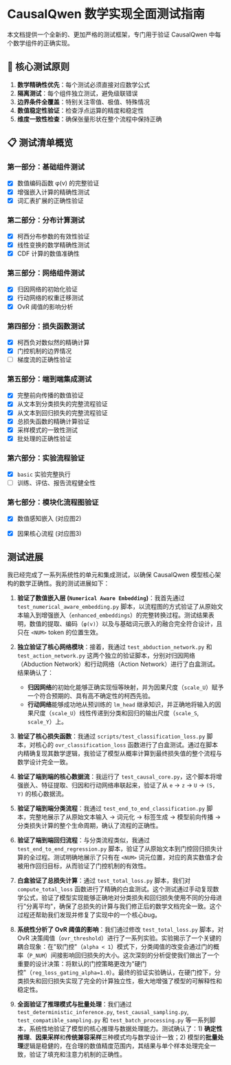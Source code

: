# CausalQwen 数学实现全面测试指南

本文档提供一个全新的、更加严格的测试框架，专门用于验证 CausalQwen 中每个数学组件的正确实现。

## 🎯 核心测试原则

1. **数学精确性优先**：每个测试必须直接对应数学公式
2. **隔离测试**：每个组件独立测试，避免级联错误
3. **边界条件全覆盖**：特别关注零值、极值、特殊情况
4. **数值稳定性验证**：检查浮点运算的精度和稳定性
5. **维度一致性检查**：确保张量形状在整个流程中保持正确

## 📋 测试清单概览

### 第一部分：基础组件测试
- [x] 数值编码函数 φ(v) 的完整验证
- [x] 增强嵌入计算的精确性测试
- [x] 词汇表扩展的正确性验证

### 第二部分：分布计算测试
- [x] 柯西分布参数的有效性验证
- [x] 线性变换的数学精确性测试
- [x] CDF 计算的数值准确性

### 第三部分：网络组件测试
- [x] 归因网络的初始化验证
- [x] 行动网络的权重迁移测试
- [x] OvR 阈值的影响分析

### 第四部分：损失函数测试
- [x] 柯西负对数似然的精确计算
- [x] 门控机制的边界情况
- [ ] 梯度流的正确性验证

### 第五部分：端到端集成测试
- [x] 完整前向传播的数值验证
- [x] 从文本到分类损失的完整流程验证
- [x] 从文本到回归损失的完整流程验证
- [x] 总损失函数的精确计算验证
- [x] 采样模式的一致性测试
- [x] 批处理的正确性验证

### 第六部分：实验流程验证
- [x] `basic` 实验完整执行
- [ ] 训练、评估、报告流程健全性

### 第七部分：模块化流程图验证
- [x] 数值感知嵌入 (对应图2)
- [x] 因果核心流程 (对应图3)



## 测试进展


我已经完成了一系列系统性的单元和集成测试，以确保 CausalQwen 模型核心架构的数学正确性。我的测试进展如下：

1.  **验证了数值嵌入层 (`Numerical Aware Embedding`)**：我首先通过 `test_numerical_aware_embedding.py` 脚本，以流程图的方式验证了从原始文本输入到增强嵌入（`enhanced_embeddings`）的完整转换过程。测试结果表明，数值的提取、编码（`φ(v)`）以及与基础词元嵌入的融合完全符合设计，且只在 `<NUM>` token 的位置生效。

2.  **独立验证了核心网络模块**：接着，我通过 `test_abduction_network.py` 和 `test_action_network.py` 这两个独立的验证脚本，分别对归因网络（Abduction Network）和行动网络（Action Network）进行了白盒测试。结果确认了：
    *   **归因网络**的初始化能够正确实现恒等映射，并为因果尺度（`scale_U`）赋予一个符合预期的、具有高不确定性的柯西先验。
    *   **行动网络**能够成功地从预训练的 `lm_head` 继承知识，并正确地将输入的因果尺度（`scale_U`）线性传递到分类和回归的输出尺度（`scale_S`, `scale_Y`）上。

3.  **验证了核心损失函数**：我通过 `scripts/test_classification_loss.py` 脚本，对核心的 `ovr_classification_loss` 函数进行了白盒测试。通过在脚本内精确复现其数学逻辑，我验证了模型从概率计算到最终损失值的整个流程与数学设计完全一致。

4.  **验证了端到端的核心数据流**：我运行了 `test_causal_core.py`，这个脚本将增强嵌入、特征提取、归因和行动网络串联起来，验证了从 `e` -> `z` -> `U` -> `(S, Y)` 的核心数据流。

5.  **验证了端到端分类流程**：我通过 `test_end_to_end_classification.py` 脚本，完整地展示了从原始文本输入 -> 词元化 -> 标签生成 -> 模型前向传播 -> 分类损失计算的整个生命周期，确认了流程的正确性。

6.  **验证了端到端回归流程**：与分类流程类似，我通过 `test_end_to_end_regression.py` 脚本，验证了从原始文本到门控回归损失计算的全过程。测试明确地展示了只有在 `<NUM>` 词元位置，对应的真实数值才会被用作回归目标，从而验证了门控机制的有效性。

7.  **白盒验证了总损失计算**：通过 `test_total_loss.py` 脚本，我们对 `compute_total_loss` 函数进行了精确的白盒测试。这个测试通过手动复现数学公式，验证了模型实现能够正确地对分类损失和回归损失使用不同的分母进行"分离平均"，确保了总损失的计算与我们修正后的数学文档完全一致。这个过程还帮助我们发现并修复了实现中的一个核心bug。

8.  **系统性分析了 OvR 阈值的影响**：我们通过修改 `test_total_loss.py` 脚本，对 OvR 决策阈值（`ovr_threshold`）进行了一系列实验。实验揭示了一个关键的耦合现象：在"软门控"（`alpha < 1`）模式下，分类阈值的改变会通过门的概率（`P_NUM`）间接影响回归损失的大小。这次深刻的分析促使我们做出了一个重要的设计决策：将默认的门控策略更改为"硬门控"（`reg_loss_gating_alpha=1.0`）。最终的验证实验确认，在硬门控下，分类损失和回归损失实现了完全的计算独立性，极大地增强了模型的可解释性和稳定性。

9.  **全面验证了推理模式与批量处理**：我们通过 `test_deterministic_inference.py`, `test_causal_sampling.py`, `test_compatible_sampling.py` 和 `test_batch_processing.py` 等一系列脚本，系统性地验证了模型的核心推理与数据处理能力。测试确认了：1) **确定性推理**、**因果采样**和**传统兼容采样**三种模式均与数学设计一致；2) 模型的**批量处理**逻辑是稳健的，在合理的数值精度范围内，其结果与单个样本处理完全一致，验证了填充和注意力机制的正确性。

